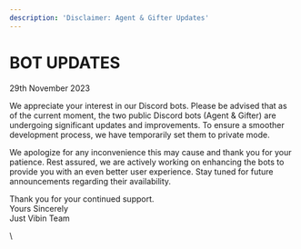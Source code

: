 ```yaml
---
description: 'Disclaimer: Agent & Gifter Updates'
---
```


# BOT UPDATES

29th November 2023

We appreciate your interest in our Discord bots. Please be advised that as of the current moment, the two public Discord bots (Agent & Gifter) are undergoing significant updates and improvements. To ensure a smoother development process, we have temporarily set them to private mode.

We apologize for any inconvenience this may cause and thank you for your patience. Rest assured, we are actively working on enhancing the bots to provide you with an even better user experience. Stay tuned for future announcements regarding their availability.

Thank you for your continued support.\
Yours Sincerely\
Just Vibin Team





\
